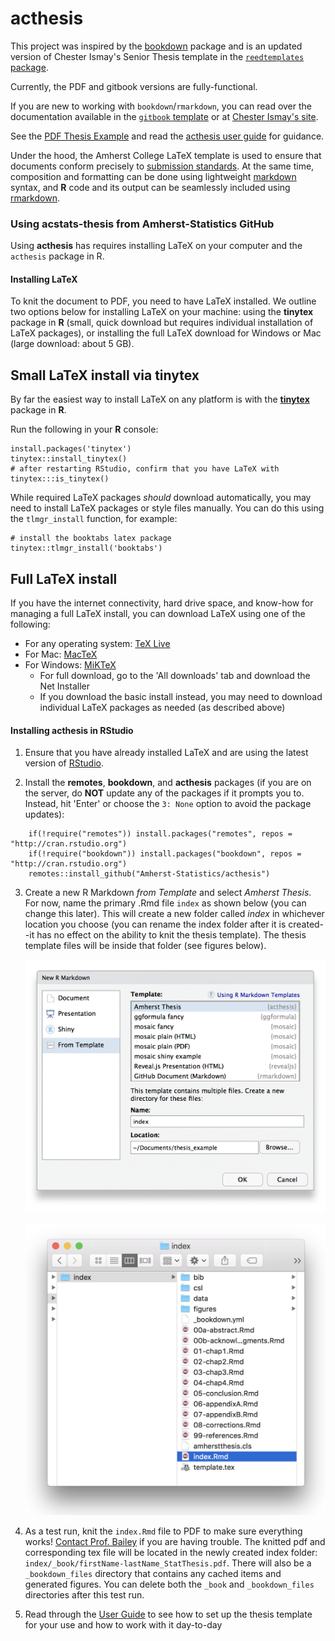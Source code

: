 # acthesis

This project was inspired by the [bookdown](http://github.com/rstudio/bookdown) package and is an updated version of Chester Ismay's Senior Thesis template in the [`reedtemplates` package](http://github.com/ismayc/reedtemplates). 

Currently, the PDF and gitbook versions are fully-functional.  

If you are new to working with `bookdown`/`rmarkdown`, you can read over the documentation available in the [`gitbook` template](https://thesisdown.netlify.com/)  or at [Chester Ismay's site](http://ismayc.github.io/thesisdown_book).

See the [PDF Thesis Example](https://github.com/Amherst-Statistics/acthesis/blob/master/example-thesis/_book/firstName-lastName_StatThesis.pdf) and read the [acthesis user guide](https://github.com/Amherst-Statistics/acthesis/blob/master/userguide/acthesis_user-guide.pdf) for guidance.

Under the hood, the Amherst College LaTeX template is used to ensure that documents conform precisely to [submission standards](https://www.amherst.edu/academiclife/registrar/for-students/thesis_guide). At the same time, composition and formatting can be done using lightweight [markdown](http://rmarkdown.rstudio.com/authoring_basics.html) syntax, and **R** code and its output can be seamlessly included using [rmarkdown](http://rmarkdown.rstudio.com).

### Using acstats-thesis from Amherst-Statistics GitHub


Using **acthesis** has requires installing LaTeX on your computer and the `acthesis` package in R.

#### Installing LaTeX

To knit the document to PDF, you need to have LaTeX installed. We outline two options below for installing LaTeX on your machine: using the **tinytex** package in **R** (small, quick download but requires individual installation of LaTeX packages), or installing the full LaTeX download for Windows or Mac (large download: about 5 GB).

## Small LaTeX install via **tinytex**
By far the easiest way to install LaTeX on any platform is with the [**tinytex**](https://yihui.name/tinytex/) package in **R**. 

Run the following in your **R** console:
```{r, eval = FALSE}
install.packages('tinytex')
tinytex::install_tinytex()
# after restarting RStudio, confirm that you have LaTeX with 
tinytex:::is_tinytex() 
```

While required LaTeX packages *should* download automatically, you may need to install LaTeX packages or style files manually. You can do this using the `tlmgr_install` function, for example:
```{r, eval = FALSE}
# install the booktabs latex package
tinytex::tlmgr_install('booktabs')
```


## Full LaTeX install
If you have the internet connectivity, hard drive space, and know-how for managing a full LaTeX install, you can download LaTeX using one of the following:

* For any operating system: [TeX Live](https://www.tug.org/texlive/)
* For Mac: [MacTeX](http://tug.org/mactex/mactex-download.html) 
* For Windows: [MiKTeX](http://http://miktex.org/download)
    - For full download, go to the 'All downloads' tab and download the Net Installer
    - If you download the basic install instead, you may need to download individual LaTeX packages as needed (as described above)
    

#### Installing **acthesis** in RStudio

1. Ensure that you have already installed LaTeX and are using the latest version of [RStudio](http://www.rstudio.com/products/rstudio/download/).

2. Install the **remotes**, **bookdown**, and **acthesis** packages (if you are on the server, do **NOT** update any of the packages if it prompts you to. Instead, hit 'Enter' or choose the `3: None` option to avoid the package updates): 

```{r, eval = FALSE}
    if(!require("remotes")) install.packages("remotes", repos = "http://cran.rstudio.org")
    if(!require("bookdown")) install.packages("bookdown", repos = "http://cran.rstudio.org")
    remotes::install_github("Amherst-Statistics/acthesis")
```

3. Create a new R Markdown *from Template* and select *Amherst Thesis*. For now, name the primary .Rmd file `index` as shown below (you can change this later). This will create a new folder called *index* in whichever location you choose (you can rename the index folder after it is created--it has no effect on the ability to knit the thesis template). The thesis template files will be inside that folder (see figures below).

    ![New R Markdown](userguide/figures/newtemplate.png)
    
    ![New R Markdown](userguide/figures/indexfolder.png)    
    

4. As a test run, knit the `index.Rmd` file to PDF to make sure everything works! [Contact Prof. Bailey](mailto:bebailey@amherst.edu) if you are having trouble. The knitted pdf and corresponding tex file will be located in the newly created index folder: `index/_book/firstName-lastName_StatThesis.pdf`. There will also be a `_bookdown_files` directory that contains any cached items and generated figures. You can delete both the `_book` and `_bookdown_files` directories after this test run. 

5. Read through the [User Guide](https://github.com/Amherst-Statistics/acthesis/blob/master/userguide/acthesis_user-guide.pdf) to see how to set up the thesis template for your use and how to work with it day-to-day


